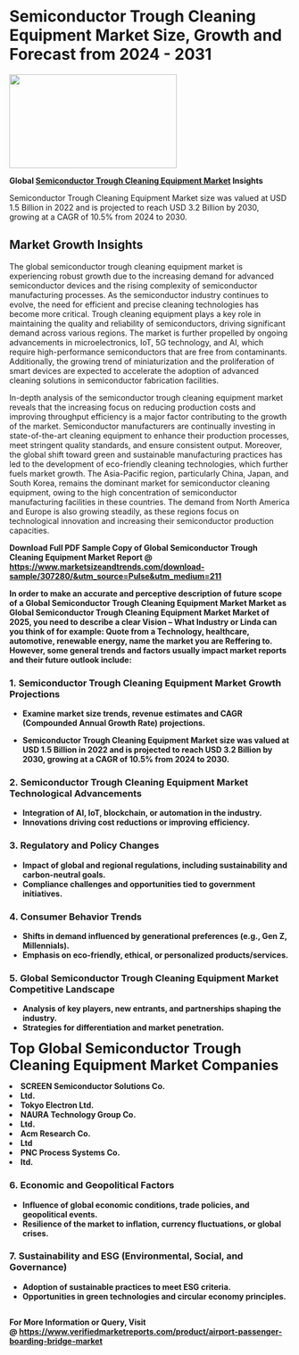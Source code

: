 <H1>Semiconductor Trough Cleaning Equipment Market Size, Growth and Forecast from 2024 - 2031</H1><img class="aligncenter size-medium wp-image-584254" src="https://thirdeyenews.in/wp-content/uploads/2024/09/Global-Market-Research-300x168.jpeg" alt="" width="300" height="168" /><p><strong>Global&nbsp;<a href="https://www.marketsizeandtrends.com/download-sample/307280/&amp;utm_source=Pulse&amp;utm_medium=211">Semiconductor Trough Cleaning Equipment Market</a> Insights</strong></p><p>Semiconductor Trough Cleaning Equipment Market size was valued at USD 1.5 Billion in 2022 and is projected to reach USD 3.2 Billion by 2030, growing at a CAGR of 10.5% from 2024 to 2030.</p><p><h2>Market Growth Insights</h2> <p>The global semiconductor trough cleaning equipment market is experiencing robust growth due to the increasing demand for advanced semiconductor devices and the rising complexity of semiconductor manufacturing processes. As the semiconductor industry continues to evolve, the need for efficient and precise cleaning technologies has become more critical. Trough cleaning equipment plays a key role in maintaining the quality and reliability of semiconductors, driving significant demand across various regions. The market is further propelled by ongoing advancements in microelectronics, IoT, 5G technology, and AI, which require high-performance semiconductors that are free from contaminants. Additionally, the growing trend of miniaturization and the proliferation of smart devices are expected to accelerate the adoption of advanced cleaning solutions in semiconductor fabrication facilities. <br><strong></strong></p> <p>In-depth analysis of the semiconductor trough cleaning equipment market reveals that the increasing focus on reducing production costs and improving throughput efficiency is a major factor contributing to the growth of the market. Semiconductor manufacturers are continually investing in state-of-the-art cleaning equipment to enhance their production processes, meet stringent quality standards, and ensure consistent output. Moreover, the global shift toward green and sustainable manufacturing practices has led to the development of eco-friendly cleaning technologies, which further fuels market growth. The Asia-Pacific region, particularly China, Japan, and South Korea, remains the dominant market for semiconductor cleaning equipment, owing to the high concentration of semiconductor manufacturing facilities in these countries. The demand from North America and Europe is also growing steadily, as these regions focus on technological innovation and increasing their semiconductor production capacities. <br><strong></p><p><span class=""><strong>Download Full PDF Sample Copy of Global Semiconductor Trough Cleaning Equipment Market Report</strong> @ <a href="https://www.marketsizeandtrends.com/download-sample/307280/&amp;utm_source=Pulse&amp;utm_medium=211" target="_blank">https://www.marketsizeandtrends.com/download-sample/307280/&amp;utm_source=Pulse&amp;utm_medium=211</a></span></p><p>In order to make an accurate and perceptive description of future scope of a Global&nbsp;Semiconductor Trough Cleaning Equipment Market Market as Global&nbsp;Semiconductor Trough Cleaning Equipment Market Market of 2025, you need to describe a clear Vision &ndash; What Industry or Linda can you think of for example: Quote from a Technology, healthcare, automotive, renewable energy, name the market you are Reffering to. However, some general trends and factors usually impact market reports and their future outlook include:</p><h3>1.&nbsp;<strong>Semiconductor Trough Cleaning Equipment Market Growth Projections</strong></h3><ul><li>Examine market size trends, revenue estimates and CAGR (Compounded Annual Growth Rate) projections.</li><li><p>Semiconductor Trough Cleaning Equipment Market size was valued at USD 1.5 Billion in 2022 and is projected to reach USD 3.2 Billion by 2030, growing at a CAGR of 10.5% from 2024 to 2030.</p></li></ul><h3>2.&nbsp;<strong>Semiconductor Trough Cleaning Equipment Market Technological Advancements</strong></h3><ul><li>Integration of AI, IoT, blockchain, or automation in the industry.</li><li>Innovations driving cost reductions or improving efficiency.</li></ul><h3>3.&nbsp;<strong>Regulatory and Policy Changes</strong></h3><ul><li>Impact of global and regional regulations, including sustainability and carbon-neutral goals.</li><li>Compliance challenges and opportunities tied to government initiatives.</li></ul><h3>4.&nbsp;<strong>Consumer Behavior Trends</strong></h3><ul><li>Shifts in demand influenced by generational preferences (e.g., Gen Z, Millennials).</li><li>Emphasis on eco-friendly, ethical, or personalized products/services.</li></ul><h3>5.&nbsp;<strong>Global Semiconductor Trough Cleaning Equipment Market Competitive Landscape</strong></h3><ul><li>Analysis of key players, new entrants, and partnerships shaping the industry.</li><li>Strategies for differentiation and market penetration.</li></ul><p data-pm-slice="1 1 []"><span style="color: inherit; font-family: inherit; font-size: 25px;">Top Global Semiconductor Trough Cleaning Equipment Market Companies</span></p><div class="" data-test-id=""><p><li>SCREEN Semiconductor Solutions Co.</li><li> Ltd.</li><li> Tokyo Electron Ltd.</li><li> NAURA Technology Group Co.</li><li> Ltd.</li><li> Acm Research Co.</li><li> Ltd</li><li> PNC Process Systems Co.</li><li>ltd.</li></p></div><h3>6.&nbsp;<strong>Economic and Geopolitical Factors</strong></h3><ul><li>Influence of global economic conditions, trade policies, and geopolitical events.</li><li>Resilience of the market to inflation, currency fluctuations, or global crises.</li></ul><h3>7.&nbsp;<strong>Sustainability and ESG (Environmental, Social, and Governance)</strong></h3><ul><li>Adoption of sustainable practices to meet ESG criteria.</li><li>Opportunities in green technologies and circular economy principles.</li></ul><h2><strong style="font-size: 14px;">For More Information or Query, Visit @&nbsp;</strong><a style="background-color: #ffffff; font-size: 14px;" href="https://www.marketsizeandtrends.com/report/semiconductor-trough-cleaning-equipment-market/" target="_blank">https://www.verifiedmarketreports.com/product/airport-passenger-boarding-bridge-market</a></h2>
